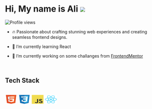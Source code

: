 
<!--
**ali-ghorbannia/ali-ghorbannia** is a ✨ _special_ ✨ repository because its `README.md` (this file) appears on your GitHub profile.

Here are some ideas to get you started:

- 🔭 I’m currently working on ...
- 🌱 I’m currently learning ...
- 👯 I’m looking to collaborate on ...
- 🤔 I’m looking for help with ...
- 💬 Ask me about ...
- 📫 How to reach me: ...
- 😄 Pronouns: ...
- ⚡ Fun fact: ...
-->




<!-- - 🔭 I’m available for work  -->


<h1 align="left">Hi, My name is Ali <img src="https://raw.githubusercontent.com/kaueMarques/kaueMarques/master/hi.gif" height="30px"></h1>
<p align="left"> <img src="https://komarev.com/ghpvc/?username=ali-ghorbannia&color=2AA788" alt="Profile views" /> </p>

- 🔥 Passionate about crafting stunning web experiences and creating seamless frontend designs.

<!-- - 🔭 I’m available for work -->

- 🌱 I’m currently learning React

- 🔭 I’m currently working on some challanges from <a href="https://www.frontendmentor.io/challenges">FrontendMentor</a>
  

<!-- - Portfolio: <a href="https://alighorbannia.com" target="_blank">https://alighorbannia.com</a> -->

<br>

<h2>Tech Stack</h2>
<div style="display: inline_block"><br> 
  <img align="center" alt="wellington-html" height="30" width="40" src="https://raw.githubusercontent.com/devicons/devicon/master/icons/html5/html5-original.svg">
  <img align="center" alt="wellington-css" height="30" width="40" src="https://raw.githubusercontent.com/devicons/devicon/master/icons/css3/css3-original.svg">
  <img align="center" alt="wellington-js" height="30" width="40" src="https://raw.githubusercontent.com/devicons/devicon/master/icons/javascript/javascript-original.svg">  
  <img align="center" alt="wellington-react" height="30" width="40" src="https://raw.githubusercontent.com/devicons/devicon/master/icons/react/react-original.svg">
 
  <!--   <img align="center" alt="wellington-nodejs" height="30" width="40" src="https://raw.githubusercontent.com/devicons/devicon/master/icons/nodejs/nodejs-plain.svg">
 -->
<!--   <img align="center" alt="wellington-ts" height="30" width="40" src="https://raw.githubusercontent.com/devicons/devicon/master/icons/typescript/typescript-original.svg">
   -->

  <!--   <img align="center" alt="wellington-mysql" height="30" width="40" src="https://raw.githubusercontent.com/devicons/devicon/master/icons/mysql/mysql-plain.svg">
   -->

</div>

<!--
<div align="center">
  <a href="https://github.com/ali-ghorbannia">
  <img height="180em" src="https://github-readme-stats.vercel.app/api?username=wellington-damasio&show_icons=true&theme=gotham&include_all_commits=true&count_private=true"/>
  <img height="180em" src="https://github-readme-stats.vercel.app/api/top-langs/?username=wellington-damasio&layout=compact&langs_count=7&theme=gotham"/>
  </a>
</div>
-->
